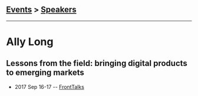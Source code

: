 ## [Events](../README.md) > [Speakers](../speakers.md)
---

# Ally Long

## Lessons from the field: bringing digital products to emerging markets
- 2017 Sep 16-17 -- [FrontTalks](https://events.yandex.ru/lib/talks/4853/)    

